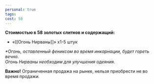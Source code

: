 ```yaml
---
personal: true
tags: 
cost: 58
---
```

**Стоимостью в 58 золотых слитков и содержащий:**  

- «[[Огонь Нирваны]]» x1-5 штук

  
_*Огонь, оставленный фениксом во время инкарнации, будет гореть вечно._   
_Огонь Нирваны необходим для улучшения одеяния._  
  
**Важно!** Ограниченная продажа на рынке, нельзя приобрести не во время продажи.